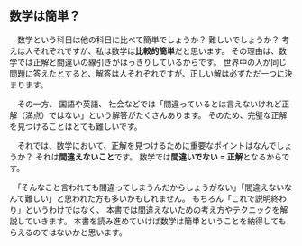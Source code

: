 ## 数学は簡単？
　数学という科目は他の科目に比べて簡単でしょうか？ 難しいでしょうか？ 考えは人それぞれですが、私は数学は**比較的簡単**だと思います。
その理由は、数学では正解と間違いの線引きがはっきりしているからです。
世界中の人が同じ問題に答えたとすると、解答は人それぞれですが、正しい解は必ずただ一つに決まります。

　その一方、 国語や英語、 社会などでは「間違っているとは言えないけれど正解（満点）ではない」という解答がたくさんあります。
そのため、完璧な正解を見つけることはとても難しいです。

　それでは、数学において、正解を見つけるために重要なポイントはなんでしょうか？
それは**間違えないこと**です。
数学では**間違いでない = 正解**となるからです。


　「そんなこと言われても間違ってしまうんだからしょうがない」「間違えないなんて難しい」と思われた方も多いかもしれません。
もちろん「これで説明終わり」というわけではなく、 本書では間違えないための考え方やテクニックを解説していきます。
本書を読み進めていけば数学は簡単ということを納得してもらえるのではないかと思います。
